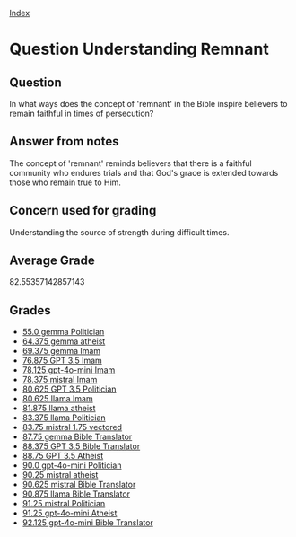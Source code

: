 
[Index](../../index.md)
# Question Understanding Remnant
## Question
In what ways does the concept of 'remnant' in the Bible inspire believers to remain faithful in times of persecution?

## Answer from notes
The concept of 'remnant' reminds believers that there is a faithful community who endures trials and that God's grace is extended towards those who remain true to Him.

## Concern used for grading
Understanding the source of strength during difficult times.

## Average Grade
82.55357142857143

## Grades
 * [55.0 gemma Politician](../answers/gemma_Politician/Understanding_Remnant.md)
 * [64.375 gemma atheist](../answers/gemma_atheist/Understanding_Remnant.md)
 * [69.375 gemma Imam](../answers/gemma_Imam/Understanding_Remnant.md)
 * [76.875 GPT 3.5 Imam](../answers/GPT_3.5_Imam/Understanding_Remnant.md)
 * [78.125 gpt-4o-mini Imam](../answers/gpt-4o-mini_Imam/Understanding_Remnant.md)
 * [78.375 mistral Imam](../answers/mistral_Imam/Understanding_Remnant.md)
 * [80.625 GPT 3.5 Politician](../answers/GPT_3.5_Politician/Understanding_Remnant.md)
 * [80.625 llama Imam](../answers/llama_Imam/Understanding_Remnant.md)
 * [81.875 llama atheist](../answers/llama_atheist/Understanding_Remnant.md)
 * [83.375 llama Politician](../answers/llama_Politician/Understanding_Remnant.md)
 * [83.75 mistral 1.75 vectored](../answers/mistral_1.75_vectored/Understanding_Remnant.md)
 * [87.75 gemma Bible Translator](../answers/gemma_Bible_Translator/Understanding_Remnant.md)
 * [88.375 GPT 3.5 Bible Translator](../answers/GPT_3.5_Bible_Translator/Understanding_Remnant.md)
 * [88.75 GPT 3.5 Atheist](../answers/GPT_3.5_Atheist/Understanding_Remnant.md)
 * [90.0 gpt-4o-mini Politician](../answers/gpt-4o-mini_Politician/Understanding_Remnant.md)
 * [90.25 mistral atheist](../answers/mistral_atheist/Understanding_Remnant.md)
 * [90.625 mistral Bible Translator](../answers/mistral_Bible_Translator/Understanding_Remnant.md)
 * [90.875 llama Bible Translator](../answers/llama_Bible_Translator/Understanding_Remnant.md)
 * [91.25 mistral Politician](../answers/mistral_Politician/Understanding_Remnant.md)
 * [91.25 gpt-4o-mini Atheist](../answers/gpt-4o-mini_Atheist/Understanding_Remnant.md)
 * [92.125 gpt-4o-mini Bible Translator](../answers/gpt-4o-mini_Bible_Translator/Understanding_Remnant.md)
